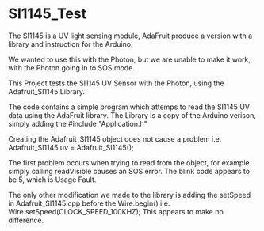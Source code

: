 # SI1145_Test
The SI1145 is a UV light sensing module, AdaFruit produce a version with a library and instruction for the Arduino.

We wanted to use this with the Photon, but we are unable to make it work, with the Photon going in to SOS mode.

This Project tests the SI1145 UV Sensor with the Photon, using the Adafruit_SI1145 Library.

The code contains a simple program which attemps to read the SI1145 UV data using the AdaFruit library.
The Library is a copy of the Arduino verison, simply adding the #include "Application.h"

Creating the Adafruit_SI1145 object does not cause a problem
  i.e. Adafruit_SI1145 uv = Adafruit_SI1145();
  
  The first problem occurs when trying to read from the object, for example simply calling readVisible causes an SOS error.
  The blink code appears to be 5, which is Usage Fault.
  
  The only other modification we made to the library is adding the setSpeed in Adafruit_SI1145.cpp before the Wire.begin()
  i.e.   Wire.setSpeed(CLOCK_SPEED_100KHZ);
  This appears to make no difference.
